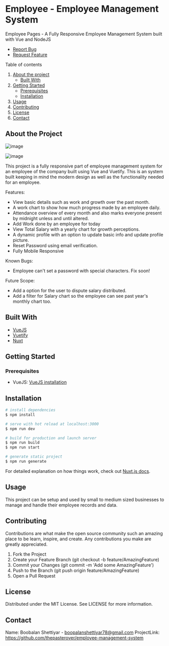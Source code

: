 # Employee - Employee Management System

Employee Pages - A Fully Responsive Employee Management System built with Vue and NodeJS 

 - [Report  Bug](https://github.com/thepasterover/employee-management-system/issues)
 - [Request Feature](https://github.com/thepasterover/employee-management-system/issues)

Table of contents
1. [About the project](#about-the-project)
    - [Built With](#built-with)
2. [Getting Started](#getting-started)
    - [Prerequisites](#prerequisites)
    - [Installation](#installation)
3. [Usage](#usage)
4. [Contributing](#contributing)
5. [License](#license)
6. [Contact](#contact)

## About the Project

![image](https://user-images.githubusercontent.com/50194033/116855346-db186880-ac16-11eb-805f-2e7d80c69ce7.png)

![image](https://user-images.githubusercontent.com/50194033/116855380-e79cc100-ac16-11eb-904a-780aa911d1d3.png)

This project is a fully responsive part of employee management system for an employee of the company built using Vue and Vuetify. This is an system built keeping in mind the modern design as well as the functionality needed for an employee.

Features:
- View basic details such as work and growth over the past month.
- A work chart to show how much progress made by an employee daily.
- Attendance overview of every month and also marks everyone present by midnight unless and until altered.
- Add Work done by an employee for today
- View Total Salary with a yearly chart for growth perceptions.
- A dynamic profile with an option to update basic info and update profile picture.
- Reset Password using email verification.
- Fully Mobile Responsive

Known Bugs:
- Employee can't set a password with special characters. Fix soon!

Future Scope:
- Add a option for the user to dispute salary distributed.
- Add a filter for Salary chart so the employee can see past year's monthly chart too.

## Built With
- [VueJS](https://vuejs.org/)
- [Vuetify](https://vuetifyjs.com/)
- [Nuxt](https://nuxtjs.org/)

## Getting Started

### Prerequisites

- VueJS: [VueJS installation](https://v3.vuejs.org/guide/installation.html)

## Installation


```bash
# install dependencies
$ npm install

# serve with hot reload at localhost:3000
$ npm run dev

# build for production and launch server
$ npm run build
$ npm run start

# generate static project
$ npm run generate
```

For detailed explanation on how things work, check out [Nuxt.js docs](https://nuxtjs.org).

## Usage

This project can be setup and used by small to medium sized businesses to manage and handle their employee records and data.

## Contributing

Contributions are what make the open source community such an amazing place to be learn, inspire, and create. Any contributions you make are greatly appreciated.

1. Fork the Project
2. Create your Feature Branch (git checkout -b feature/AmazingFeature)
3. Commit your Changes (git commit -m 'Add some AmazingFeature')
4. Push to the Branch (git push origin feature/AmazingFeature)
5. Open a Pull Request

## License
Distributed under the MIT License. See LICENSE for more information.

## Contact

Name: Boobalan Shettiyar - boopalanshettiyar78@gmail.com
ProjectLink: https://github.com/thepasterover/employee-management-system


